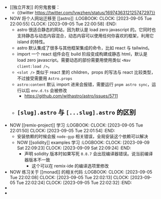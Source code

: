 - [[独立开发]] 的穷鬼套餐：
	- {{twitter https://twitter.com/lvwzhen/status/1697436312125747297}}
- NOW 将个人网站迁移至 [[astro]]
  :LOGBOOK:
  CLOCK: [2023-09-05 Tue 22:00:55]
  CLOCK: [2023-09-05 Tue 22:00:58]
  :END:
	- astro 很适合静态的网站，因为默认是 load zero javascript 的。它同时也支持静态与动态内容混合，动态内容可以使用任何你喜欢的框架，利用它 island 的特性。
	- astro 默认集成了很多与其他框架集成的命令，比如 react 与 tailwind。
	- import 一个 react 组件会在 build 阶段变成构建成静态 html，默认是 load zero javascript。需要动态的部份需要用使用类似 `<Nav client:load />`。
	- `<slot />` 类似于 react 里的 children，props 的写法与 react 比较类型，不过接受需要用 `Astro.props`
	- `astro:content` 默认 import 进来会报错，需要运行 `pnpm astro sync`，运行以后 `env.d.ts` 会被修改
		- https://github.com/withastro/astro/issues/5711
	- `[slug].astro` 与 `[...slug].astro` 的区别
		-
- NOW [[remix-project]] 学习
  :LOGBOOK:
  CLOCK: [2023-09-05 Tue 22:01:50]
  CLOCK: [2023-09-05 Tue 22:01:54]
  :END:
	- 安装依赖的时候会报 `node-gyp` 相关错误，全局安装这个依赖可以解决
	- NOW [[solidity]] examples 学习
	  :LOGBOOK:
	  CLOCK: [2023-09-09 Sat 22:09:23]
	  CLOCK: [2023-09-09 Sat 22:09:24]
	  :END:
		- 声明 solidity 版本时如果写死 `0.8.7` 会出现编译器错误。说当前编译器版本不一致
			- 这个可以在 remix-ide 的编译选项里修改
- NOW 练习关于 [[monad]] 的相关代码
  :LOGBOOK:
  CLOCK: [2023-09-05 Tue 22:02:08]
  CLOCK: [2023-09-05 Tue 22:02:13]
  CLOCK: [2023-09-05 Tue 22:02:24]
  CLOCK: [2023-09-05 Tue 22:02:32]
  :END:
-
-